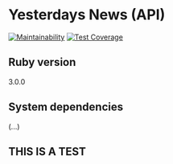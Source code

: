 # Yesterdays News (API)

[![Maintainability](https://api.codeclimate.com/v1/badges/6f9ba3115643147bd33c/maintainability)](https://codeclimate.com/github/CraftAcademy/yesterdays_news_api/maintainability)
[![Test Coverage](https://api.codeclimate.com/v1/badges/6f9ba3115643147bd33c/test_coverage)](https://codeclimate.com/github/CraftAcademy/yesterdays_news_api/test_coverage)

## Ruby version

3.0.0

## System dependencies

(...)

## THIS IS A TEST
